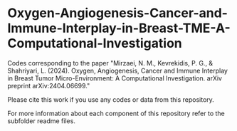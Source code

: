 # Oxygen-Angiogenesis-Cancer-and-Immune-Interplay-in-Breast-TME-A-Computational-Investigation

Codes corresponding to the paper 
"Mirzaei, N. M., Kevrekidis, P. G., & Shahriyari, L. (2024). Oxygen, Angiogenesis, Cancer and Immune Interplay in Breast Tumor Micro-Environment: A Computational Investigation. arXiv preprint arXiv:2404.06699."

Please cite this work if you use any codes or data from this repository.

For more information about each component of this repository refer to the subfolder readme files.
